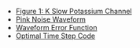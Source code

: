 - [Figure 1: K Slow Potassium Channel](https://neuroml-db.org/model_info?model_id=NMLCH000122)
- [Pink Noise Waveform](https://github.com/scrook/neuroml-db/blob/11da1f48f3fed906b23084694aadf195c76e9cd4/Import%20Scripts/model-importer/files/noisyStims.tar.gz)
- [Waveform Error Function](https://github.com/scrook/neuroml-db/blob/77ba6e478e53d89c98392cd695f6b8562146e6be/Import%20Scripts/model-importer/cellmodel.py#L1398)
- [Optimal Time Step Code](https://github.com/scrook/neuroml-db/blob/817ddff7fdccfebf599db945c8c482eee3ee3bc8/Import%20Scripts/model-importer/nmldbmodel.py#L799)
                           
                           
                           
                           
                           
